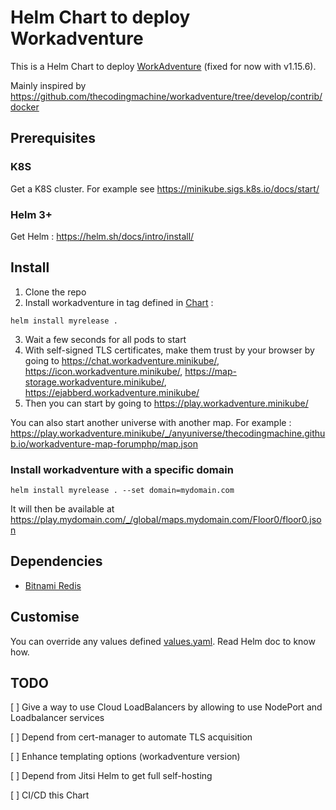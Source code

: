 # Helm Chart to deploy Workadventure

This is a Helm Chart to deploy [WorkAdventure](https://github.com/thecodingmachine/workadventure) (fixed for now with v1.15.6).

Mainly inspired by https://github.com/thecodingmachine/workadventure/tree/develop/contrib/docker

## Prerequisites

### K8S

Get a K8S cluster. For example see https://minikube.sigs.k8s.io/docs/start/

### Helm 3+

Get Helm : https://helm.sh/docs/intro/install/

## Install

1. Clone the repo
2. Install workadventure in tag defined in [Chart](./Chart.yaml) :
```
helm install myrelease .
```
3. Wait a few seconds for all pods to start
4. With self-signed TLS certificates, make them trust by your browser by going to https://chat.workadventure.minikube/, https://icon.workadventure.minikube/, https://map-storage.workadventure.minikube/, https://ejabberd.workadventure.minikube/
5. Then you can start by going to https://play.workadventure.minikube/

You can also start another universe with another map. For example : https://play.workadventure.minikube/_/anyuniverse/thecodingmachine.github.io/workadventure-map-forumphp/map.json

### Install workadventure with a specific domain
```
helm install myrelease . --set domain=mydomain.com
```

It will then be available at https://play.mydomain.com/_/global/maps.mydomain.com/Floor0/floor0.json

## Dependencies

- [Bitnami Redis](https://artifacthub.io/packages/helm/bitnami/redis)

## Customise

You can override any values defined [values.yaml](./values.yaml). Read Helm doc to know how.

## TODO

[ ] Give a way to use Cloud LoadBalancers by allowing to use NodePort and Loadbalancer services

[ ] Depend from cert-manager to automate TLS acquisition

[ ] Enhance templating options (workadventure version)

[ ] Depend from Jitsi Helm to get full self-hosting

[ ] CI/CD this Chart
